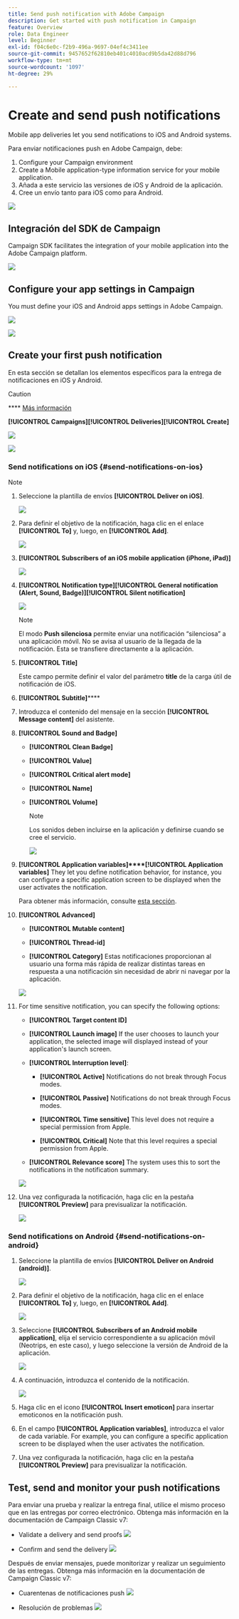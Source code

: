 ```yaml
---
title: Send push notification with Adobe Campaign
description: Get started with push notification in Campaign
feature: Overview
role: Data Engineer
level: Beginner
exl-id: f04c6e0c-f2b9-496a-9697-04ef4c3411ee
source-git-commit: 9457652f62810eb401c4010acd9b5da42d88d796
workflow-type: tm+mt
source-wordcount: '1097'
ht-degree: 29%

---
```


# Create and send push notifications

Mobile app deliveries let you send notifications to iOS and Android systems.

Para enviar notificaciones push en Adobe Campaign, debe:

1. Configure your Campaign environment
1. Create a Mobile application-type information service for your mobile application.
1. Añada a este servicio las versiones de iOS y Android de la aplicación.
1. Cree un envío tanto para iOS como para Android.

![](../assets/do-not-localize/book.png)[](https://experienceleague.adobe.com/docs/campaign-classic/using/sending-messages/sending-push-notifications/about-mobile-app-channel.html)

## Integración del SDK de Campaign

Campaign SDK facilitates the integration of your mobile application into the Adobe Campaign platform.

[](../start/compatibility-matrix.md#MobileSDK)

![](../assets/do-not-localize/glass.png)[](../config/push-config.md)

<!--
### Configure Campaign Extension in Launch

You can integrate Adobe Experience Platorm Launch SDK with Campaign, by leveraging Campaign Classic extension.

![](../assets/do-not-localize/book.png) Learn more in [Adobe Mobile SDK documentation](https://aep-sdks.gitbook.io/docs/using-mobile-extensions/adobe-campaignclassic){target="_blank"}

-->

## Configure your app settings in Campaign

You must define your iOS and Android apps settings in Adobe Campaign.

![](../assets/do-not-localize/book.png)[](https://experienceleague.adobe.com/docs/campaign-classic/using/sending-messages/sending-push-notifications/configure-the-mobile-app/configuring-the-mobile-application.html?lang=es#sending-messages)

![](../assets/do-not-localize/book.png)[](https://experienceleague.adobe.com/docs/campaign-classic/using/sending-messages/sending-push-notifications/configure-the-mobile-app/configuring-the-mobile-application-android.html?lang=en#sending-messages)

## Create your first push notification

En esta sección se detallan los elementos específicos para la entrega de notificaciones en iOS y Android.

>[!CAUTION]
>
>[](../architecture/enterprise-deployment.md)**** [Más información](../architecture/staging.md)

**[!UICONTROL Campaigns]****[!UICONTROL Deliveries]****[!UICONTROL Create]**

![](assets/delivery_step_1.png)

![](../assets/do-not-localize/book.png)[](https://experienceleague.adobe.com/docs/campaign-classic/using/sending-messages/key-steps-when-creating-a-delivery/steps-about-delivery-creation-steps.html?lang=en#sending-messages)

### Send notifications on iOS {#send-notifications-on-ios}

>[!NOTE]
>
>[](../start/compatibility-matrix.md#how-to-check-your-campaign-version-and-buildversion)

1. Seleccione la plantilla de envíos **[!UICONTROL Deliver on iOS]**.

   ![](assets/push_ios_1.png)

1. Para definir el objetivo de la notificación, haga clic en el enlace **[!UICONTROL To]** y, luego, en **[!UICONTROL Add]**.

   ![](assets/push_ios_2.png)

1. **[!UICONTROL Subscribers of an iOS mobile application (iPhone, iPad)]**

   ![](assets/push_ios_3.png)

1. **[!UICONTROL Notification type]****[!UICONTROL General notification (Alert, Sound, Badge)]****[!UICONTROL Silent notification]**

   ![](assets/push_ios_4.png)

   >[!NOTE]
   >
   >El modo **Push silenciosa** permite enviar una notificación “silenciosa” a una aplicación móvil. No se avisa al usuario de la llegada de la notificación. Esta se transfiere directamente a la aplicación.

1. **[!UICONTROL Title]**

   Este campo permite definir el valor del parámetro **title** de la carga útil de notificación de iOS.

1. **[!UICONTROL Subtitle]******

1. Introduzca el contenido del mensaje en la sección **[!UICONTROL Message content]** del asistente.

1. **[!UICONTROL Sound and Badge]**

   * **[!UICONTROL Clean Badge]**

   * **[!UICONTROL Value]**

   * **[!UICONTROL Critical alert mode]**

   * **[!UICONTROL Name]**

   * **[!UICONTROL Volume]**

      >[!NOTE]
      > 
      >Los sonidos deben incluirse en la aplicación y definirse cuando se cree el servicio.
      >
      >[](https://experienceleague.adobe.com/docs/campaign-classic/using/sending-messages/sending-push-notifications/configure-the-mobile-app/configuring-the-mobile-application.html?lang=en)
   ![](assets/push_ios_5.png)

1. **[!UICONTROL Application variables]****[!UICONTROL Application variables]** They let you define notification behavior, for instance, you can configure a specific application screen to be displayed when the user activates the notification.

   Para obtener más información, consulte [esta sección](https://experienceleague.adobe.com/docs/campaign-classic/using/sending-messages/sending-push-notifications/configure-the-mobile-app/configuring-the-mobile-application.html?lang=en).

1. **[!UICONTROL Advanced]**

   * **[!UICONTROL Mutable content]**

   * **[!UICONTROL Thread-id]**

   * **[!UICONTROL Category]** Estas notificaciones proporcionan al usuario una forma más rápida de realizar distintas tareas en respuesta a una notificación sin necesidad de abrir ni navegar por la aplicación.

   ![](assets/push_ios_6.png)

1. For time sensitive notification, you can specify the following options:

   * **[!UICONTROL Target content ID]**

   * **[!UICONTROL Launch image]** If the user chooses to launch your application, the selected image will displayed instead of your application&#39;s launch screen.

   * **[!UICONTROL Interruption level]**:

      * **[!UICONTROL Active]** Notifications do not break through Focus modes.

      * **[!UICONTROL Passive]** Notifications do not break through Focus modes.

      * **[!UICONTROL Time sensitive]** This level does not require a special permission from Apple.

      * **[!UICONTROL Critical]** Note that this level requires a special permission from Apple.
   * **[!UICONTROL Relevance score]** The system uses this to sort the notifications in the notification summary.

   ![](assets/push_ios_7.png)

1. Una vez configurada la notificación, haga clic en la pestaña **[!UICONTROL Preview]** para previsualizar la notificación.

   ![](assets/push-ios-preview.png)

### Send notifications on Android {#send-notifications-on-android}

1. Seleccione la plantilla de envíos **[!UICONTROL Deliver on Android (android)]**.

   ![](assets/push-template-android.png)

1. Para definir el objetivo de la notificación, haga clic en el enlace **[!UICONTROL To]** y, luego, en **[!UICONTROL Add]**.

   ![](assets/push-android-select-target.png)

1. Seleccione **[!UICONTROL Subscribers of an Android mobile application]**, elija el servicio correspondiente a su aplicación móvil (Neotrips, en este caso), y luego seleccione la versión de Android de la aplicación.

   ![](assets/push-android-subscribers.png)

1. A continuación, introduzca el contenido de la notificación.

   ![](assets/push-android-content.png)

1. Haga clic en el icono **[!UICONTROL Insert emoticon]** para insertar emoticonos en la notificación push.

1. En el campo **[!UICONTROL Application variables]**, introduzca el valor de cada variable. For example, you can configure a specific application screen to be displayed when the user activates the notification.

1. Una vez configurada la notificación, haga clic en la pestaña **[!UICONTROL Preview]** para previsualizar la notificación.

   <!--![](assets/push-android-preview.png)-->

## Test, send and monitor your push notifications

Para enviar una prueba y realizar la entrega final, utilice el mismo proceso que en las entregas por correo electrónico. Obtenga más información en la documentación de Campaign Classic v7:

* Validate a delivery and send proofs
   ![](../assets/do-not-localize/book.png)[](https://experienceleague.adobe.com/docs/campaign-classic/using/sending-messages/key-steps-when-creating-a-delivery/steps-validating-the-delivery.html)

* Confirm and send the delivery
   ![](../assets/do-not-localize/book.png)[](https://experienceleague.adobe.com/docs/campaign-classic/using/sending-messages/key-steps-when-creating-a-delivery/steps-sending-the-delivery.html?lang=en)

Después de enviar mensajes, puede monitorizar y realizar un seguimiento de las entregas. Obtenga más información en la documentación de Campaign Classic v7:

* Cuarentenas de notificaciones push
   ![](../assets/do-not-localize/book.png)[](https://experienceleague.adobe.com/docs/campaign-classic/using/sending-messages/monitoring-deliveries/understanding-quarantine-management.html?lang=en#push-notification-quarantines)

* Resolución de problemas
   ![](../assets/do-not-localize/book.png)[](https://experienceleague.adobe.com/docs/campaign-classic/using/sending-messages/sending-push-notifications/troubleshooting.html?lang=en)
